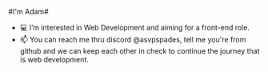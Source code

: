 #I'm Adam#
- 💻 I’m interested in Web Development and aiming for a front-end role.
- 📫 You can reach me thru discord @asvpspades, tell me you're from github and we can keep each other in check to continue the journey that is web development.


